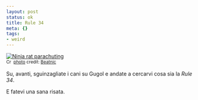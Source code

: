 ```yaml
--- 
layout: post
status: ok
title: Rule 34
meta: {}
tags: 
- weird
---
```

<a href="http://www.flickr.com/photos/35468148224@N01/88135655/" title="Ninja rat parachuting" target="_blank"><img src="http://farm1.static.flickr.com/30/88135655_4cb4f76aa2.jpg" alt="Ninja rat parachuting" border="0" /></a>  
<small><a href="http://creativecommons.org/licenses/by-nc/2.0/" title="Attribution-NonCommercial License" target="_blank"><img src="http://www.lastknight.com/wp-content/plugins/photo-dropper/images/cc.png" alt="Creative Commons License" border="0" width="16" height="16" align="absmiddle" /></a> <a href="http://www.photodropper.com/photos/" target="_blank">photo</a> credit: <a href="http://www.flickr.com/photos/35468148224@N01/88135655/" title="Beatnic" target="_blank">Beatnic</a></small>  
  
Su, avanti, sguinzagliate i cani su Gugol e andate a cercarvi cosa sia la *Rule 34*.  
  
E fatevi una sana risata.  
  
 
